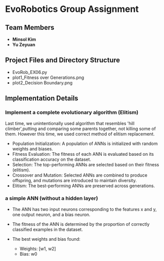 # EvoRobotics Group Assignment

## Team Members
- **Minsol Kim**
- **Yu Zeyuan**

## Project Files and Directory Structure
- EvoRob_EX06.py
- plot1_Fitness over Generations.png
- plot2_Decision Boundary.png

## Implementation Details
### Implement a complete evolutionary algorithm (Elitism)

Last time, we unintentionally used algorithm that resembles 'hill climber',putting and comparing some parents together, not killing some of them. However this time, we used correct method of elitism replacement.

- Population Initialization: A population of ANNs is initialized with random weights and biases.
- Fitness Evaluation: The fitness of each ANN is evaluated based on its classification accuracy on the dataset.
- Selection: The top-performing ANNs are selected based on their fitness (elitism).
- Crossover and Mutation: Selected ANNs are combined to produce offspring, and mutations are introduced to maintain diversity.
- Elitism: The best-performing ANNs are preserved across generations.

### a simple ANN (without a hidden layer)

- The ANN has two input neurons corresponding to the features x and y, one output neuron, and a bias neuron.
- The fitness of the ANN is determined by the proportion of correctly classified examples in the dataset.

- The best weights and bias found:
    - Weights: [w1, w2]
    - Bias: w0


